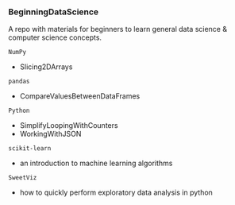 ### BeginningDataScience

A repo with materials for beginners to learn general data science & computer science concepts.

`NumPy`
- Slicing2DArrays

`pandas`
- CompareValuesBetweenDataFrames

`Python`
- SimplifyLoopingWithCounters
- WorkingWithJSON

`scikit-learn` 
- an introduction to machine learning algorithms

`SweetViz`
- how to quickly perform exploratory data analysis in python
